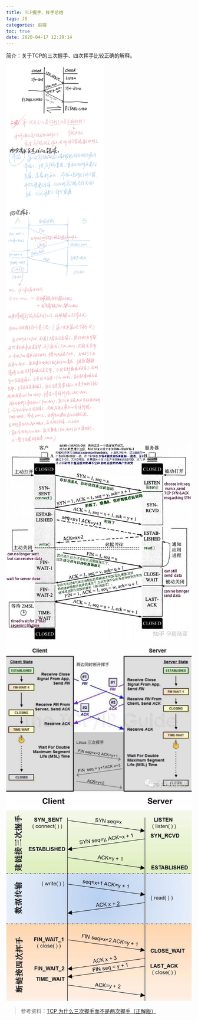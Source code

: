 ```yaml
---
title: TCP握手、挥手总结
tags: JS
categories: 前端
toc: true
date: 2020-04-17 12:29:14
---
```

简介：关于TCP的三次握手、四次挥手比较正确的解释。
<!-- more -->
![](https://raw.githubusercontent.com/codingbylch/Figure_bed_for_blog/master/img_for_blog/TCP%E4%B8%89%E6%AC%A1%E6%8C%A5%E6%89%8B%E5%92%8C%E6%8F%A1%E6%89%8B.jpg)
![](https://raw.githubusercontent.com/codingbylch/Figure_bed_for_blog/master/img_for_blog/20200417122659.png)
![](https://raw.githubusercontent.com/codingbylch/Figure_bed_for_blog/master/img_for_blog/20200417122710.png)
![TCP通信流程](https://raw.githubusercontent.com/codingbylch/Figure_bed_for_blog/master/img_for_blog/20200417122806.png)

> 参考资料：[TCP 为什么三次握手而不是两次握手（正解版）](https://blog.csdn.net/lengxiao1993/article/details/82771768)